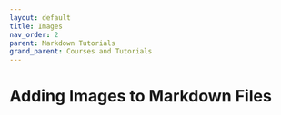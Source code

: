```yaml
---
layout: default
title: Images
nav_order: 2
parent: Markdown Tutorials
grand_parent: Courses and Tutorials
---
```


# Adding Images to Markdown Files
